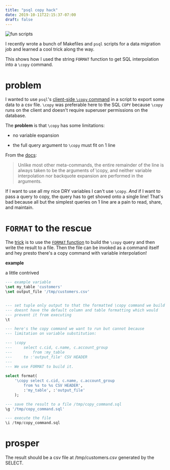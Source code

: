 ```yaml
---
title: "psql copy hack"
date: 2019-10-11T22:15:37-07:00
draft: false
---
```


![fun scripts](/images/psql.jpg)

I recently wrote a bunch of Makefiles and `psql` scripts for a data
migration job and learned a cool trick along the way.

This shows how I used the string `FORMAT` function to get SQL interpolation into a `\copy` command. 

# problem 
I wanted to use `psql`'s [client-side `\copy` command](https://www.postgresql.org/docs/11/app-psql.html#APP-PSQL-META-COMMANDS-COPY)
in a script to export some data to a csv file. `\copy` was preferable here to
the SQL `COPY` because `\copy` runs on the client and doesn't require superuser
permissions on the database. 

The **problem** is that `\copy` has some limitations: 

- no variable expansion 

- the full query argument to `\copy` must fit on 1 line 

From the [docs](https://www.postgresql.org/docs/11/app-psql.html#APP-PSQL-META-COMMANDS-COPY):

> Unlike most other meta-commands, the entire remainder of the line is always
> taken to be the arguments of \copy, and neither variable interpolation nor
> backquote expansion are performed in the arguments.

If I want to use all my nice DRY variables I can't use `\copy`. _And_ if I want to
pass a query to copy, the query has to get shoved onto a single line! That's bad
because all but the simplest queries on 1 line are a pain to read, share, and maintain. 

# `FORMAT` to the rescue
The [trick](https://stackoverflow.com/a/24677211/3530626) is to use the [`FORMAT`
function](https://www.postgresql.org/docs/11/functions-string.html#FUNCTIONS-STRING-FORMAT) to build 
the `\copy` query and then write the result to a file. Then the file can be
invoked as a command itself and hey presto there's a copy command with variable
interpolation!

**example**

a little contrived

```sql
--- example variable
\set my_table 'customers'
\set output_file '/tmp/customers.csv'


--- set tuple only output to that the formatted \copy command we build
--- doesnt have the default column and table formatting which would
--- prevent it from executing
\t 

--- here's the copy command we want to run but cannot because
--- limitation on variable substitution:

--- \copy 
---     select c.cid, c.name, c.account_group
---         from :my_table
---     to :'output_file' CSV HEADER
--- 
--- We use FORMAT to build it.
 
select format(
    '\copy select c.cid, c.name, c.account_group
        from %s to %s CSV HEADER',
        :'my_table', :'output_file'
    );

--- save the result to a file /tmp/copy_command.sql
\g '/tmp/copy_command.sql'

--- execute the file
\i /tmp/copy_command.sql

```

# prosper
The result should be a csv file at /tmp/customers.csv generated by the SELECT.
